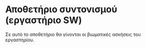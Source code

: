 # Αποθετήριο συντονισμού (εργαστήριο SW)

Σε αυτό το αποθετήριο θα γίνονται οι βιωματικές ασκήσεις του εργαστηρίου.
